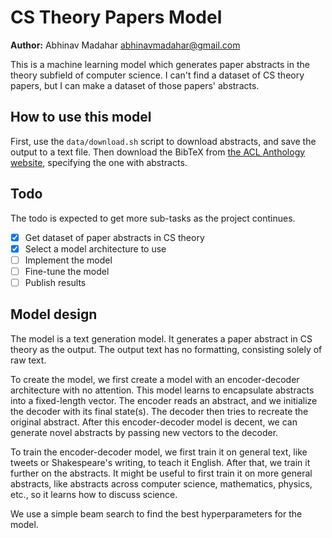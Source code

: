 # CS Theory Papers Model

**Author:** Abhinav Madahar <abhinavmadahar@gmail.com>

This is a machine learning model which generates paper abstracts in the theory subfield of computer science.
I can't find a dataset of CS theory papers, but I can make a dataset of those papers' abstracts.

## How to use this model

First, use the `data/download.sh` script to download abstracts, and save the output to a text file.
Then download the BibTeX from [the ACL Anthology website](https://aclanthology.org/), specifying the one with abstracts.

## Todo

The todo is expected to get more sub-tasks as the project continues.

- [x] Get dataset of paper abstracts in CS theory
- [x] Select a model architecture to use
- [ ] Implement the model
- [ ] Fine-tune the model
- [ ] Publish results

## Model design

The model is a text generation model.
It generates a paper abstract in CS theory as the output.
The output text has no formatting, consisting solely of raw text.

To create the model, we first create a model with an encoder-decoder architecture with no attention.
This model learns to encapsulate abstracts into a fixed-length vector.
The encoder reads an abstract, and we initialize the decoder with its final state(s).
The decoder then tries to recreate the original abstract.
After this encoder-decoder model is decent, we can generate novel abstracts by passing new vectors to the decoder.

To train the encoder-decoder model, we first train it on general text, like tweets or Shakespeare's writing, to teach it English.
After that, we train it further on the abstracts.
It might be useful to first train it on more general abstracts, like abstracts across computer science, mathematics, physics, etc., so it learns how to discuss science.

We use a simple beam search to find the best hyperparameters for the model.